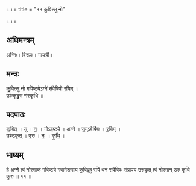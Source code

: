 +++
title = "११ कुवित्सु नो"

+++
## अधिमन्त्रम्
अग्निः। विरूपः। गायत्री।

## मन्त्रः
कु॒वित्सु नो॒ गवि॑ष्ट॒येऽग्ने॑ सं॒वेषि॑षो र॒यिम् ।  
उरु॑कृदु॒रु ण॑स्कृधि ॥

## पदपाठः
कु॒वित् । सु । नः॒ । गोऽइ॑ष्टये । अग्ने॑ । स॒म्ऽवेषि॑षः । र॒यिम् ।  
उरु॑ऽकृत् । उ॒रु । नः॒ । कृ॒धि॒ ॥

## भाष्यम्
हे अग्ने त्वं नोस्माकं गविष्टये गवामेशणाय कुविद्वहु रयिं धनं संवेषिषः संप्रापय उरुकृत् त्वं नोस्मान् उरु कृधि कुरु ॥ ११ ॥
